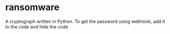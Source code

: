 # ransomware
A cryptograph written in Python. To get the password using webhook, add it to the code and hide the code
